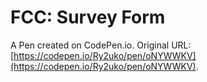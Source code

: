 # FCC: Survey Form

A Pen created on CodePen.io. Original URL: [https://codepen.io/Ry2uko/pen/oNYWWKV](https://codepen.io/Ry2uko/pen/oNYWWKV).



